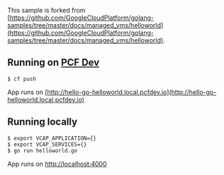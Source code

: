 This sample is forked from [https://github.com/GoogleCloudPlatform/golang-samples/tree/master/docs/managed_vms/helloworld](https://github.com/GoogleCloudPlatform/golang-samples/tree/master/docs/managed_vms/helloworld).

## Running on [PCF Dev](https://docs.pivotal.io/pcf-dev)

``` console
$ cf push
```

App runs on [http://hello-go-helloworld.local.pcfdev.io](http://hello-go-helloworld.local.pcfdev.io)

## Running locally

```
$ export VCAP_APPLICATION={}
$ export VCAP_SERVICES={}
$ go run helloworld.go
```
App runs on [http://localhost:4000](http://localhost:4000)
